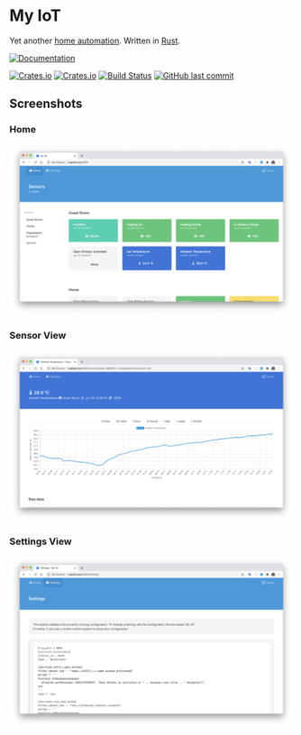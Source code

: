 # My IoT

Yet another [home automation](https://en.wikipedia.org/wiki/Home_automation). Written in [Rust](https://www.rust-lang.org/).

[![Documentation](https://img.shields.io/badge/-documentation-gray.svg?logo=rust&style=for-the-badge)](https://eigenein.github.io/my-iot-rs/html)

[![Crates.io](https://img.shields.io/crates/v/my-iot?logo=rust)](https://crates.io/crates/my-iot)
[![Crates.io](https://img.shields.io/crates/l/my-iot)](https://crates.io/crates/my-iot)
[![Build Status](https://github.com/eigenein/my-iot-rs/workflows/build/badge.svg)](https://github.com/eigenein/my-iot-rs/actions)
[![GitHub last commit](https://img.shields.io/github/last-commit/eigenein/my-iot-rs?logo=github)](https://github.com/eigenein/my-iot-rs/commits/master)

## Screenshots

### Home

![Home](screenshots/index.png)

### Sensor View

![Sensor view](screenshots/sensor.png)

### Settings View

![Settings view](screenshots/settings.png)
